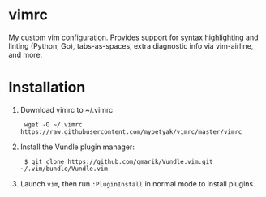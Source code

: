 # vimrc

My custom vim configuration. Provides support for syntax highlighting and linting (Python, Go), tabs-as-spaces, extra diagnostic info via vim-airline, and more.

# Installation
1. Download vimrc to ~/.vimrc

        wget -O ~/.vimrc https://raw.githubusercontent.com/mypetyak/vimrc/master/vimrc
2. Install the Vundle plugin manager:

        $ git clone https://github.com/gmarik/Vundle.vim.git ~/.vim/bundle/Vundle.vim
    
3. Launch `vim`, then run `:PluginInstall` in normal mode to install plugins.